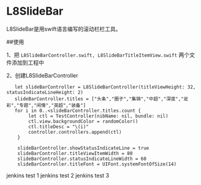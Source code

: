 # L8SlideBar

L8SlideBar是用swift语言编写的滚动栏栏工具。


##使用

1、把
`L8SlideBarController.swift,
L8SlideBarTitleItemView.swift`
两个文件添加到工程中

2、创建L8SlideBarController
      
       let slideBarController = L8SlideBarController(titleViewHeight: 32, statusIndicateLineHeight: 2)
       slideBarController.titles = ["头条","圈子","集锦","中超","深度","足彩","专题","闲情","英超","装备"]
       for i in 0..<slideBarController.titles.count {
            let ctl = TestController(nibName: nil, bundle: nil)
            ctl.view.backgroundColor = randomColor()
            ctl.titleDesc = "\(i)"
            controller.controllers.append(ctl)
        }

        slideBarController.showStatusIndicateLine = true
        slideBarController.titleViewItemWidth = 80
        slideBarController.statusIndicateLineWidth = 60
        slideBarController.titleFont = UIFont.systemFontOfSize(14)

jenkins test 1
jenkins test 2
jenkins test 3
